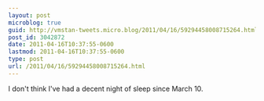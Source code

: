 ```yaml
---
layout: post
microblog: true
guid: http://vmstan-tweets.micro.blog/2011/04/16/59294458008715264.html
post_id: 3042872
date: 2011-04-16T10:37:55-0600
lastmod: 2011-04-16T10:37:55-0600
type: post
url: /2011/04/16/59294458008715264.html
---
```

I don't think I've had a decent night of sleep since March 10.
